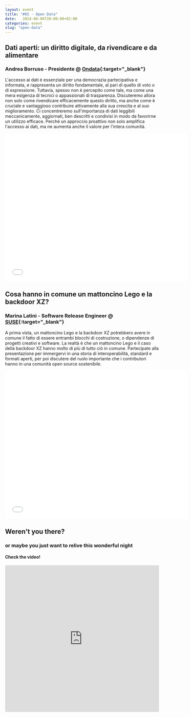```yaml
---
layout: event
title: "#65 - Open Data"
date:   2024-06-06T20:00:00+02:00
categories: event
slug: "open-data"
---
```


## Dati aperti: un diritto digitale, da rivendicare e da alimentare

### Andrea Borruso - Presidente @ [Ondata](//www.ondata.it){:target="_blank"}

L'accesso ai dati è essenziale per una democrazia partecipativa e informata, e rappresenta un diritto fondamentale, al pari di quello di voto o di espressione. Tuttavia, spesso non è percepito come tale, ma come una mera esigenza di tecnici o appassionati di trasparenza. Discuteremo allora non solo come rivendicare efficacemente questo diritto, ma anche come è cruciale e vantaggioso contribuire attivamente alla sua crescita e al suo miglioramento. Ci concentreremo sull'importanza di dati leggibili meccanicamente, aggiornati, ben descritti e condivisi in modo da favorirne un utilizzo efficace. Perché un approccio proattivo non solo amplifica l'accesso ai dati, ma ne aumenta anche il valore per l'intera comunità.

<iframe src="//www.slideshare.net/slideshow/embed_code/key/n93PnnCG0PeLtz" width="595" height="485" frameborder="0" marginwidth="0" marginheight="0" scrolling="no" allowfullscreen> </iframe>


## Cosa hanno in comune un mattoncino Lego e la backdoor XZ?

### Marina Latini - Software Release Engineer @ [SUSE](//www.suse.com){:target="_blank"}

A prima vista, un mattoncino Lego e la backdoor XZ potrebbero avere in comune il fatto di essere entrambi blocchi di costruzione, o dipendenze di progetti creativi e software. La realtà è che un mattoncino Lego e il caso della backdoor XZ hanno molto di più di tutto ciò in comune.
Partecipate alla presentazione per immergervi in una storia di interoperabilità, standard e formati aperti, per poi discutere del ruolo importante che i contributori hanno in una comunità open source sostenibile.

<iframe src="//www.slideshare.net/slideshow/embed_code/key/h2IpF7zSPtNLlv" width="595" height="485" frameborder="0" marginwidth="0" marginheight="0" scrolling="no" allowfullscreen> </iframe>


## Weren't you there?

### or maybe you just want to relive this wonderful night

<section class="fb-links">

#### Check the video!

<iframe width="100%" height="480px" src="https://www.youtube.com/embed/kl-vh99nUpY" frameborder="0" allow="accelerometer; autoplay; clipboard-write; encrypted-media; gyroscope; picture-in-picture" allowfullscreen></iframe>

</section>
